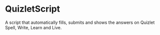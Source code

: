# QuizletScript
A script that automatically fills, submits and shows the answers on Quizlet Spell, Write, Learn and Live.
